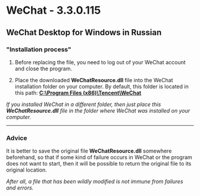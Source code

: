 # WeChat - 3.3.0.115
WeChat Desktop for Windows in Russian
----

### "Installation process"
1. Before replacing the file, you need to log out of your WeChat account and close the program.

2. Place the downloaded **WeChatResource.dll** file into the WeChat installation folder on your computer. By default, this folder is located in this path: [**C:\Program Files (x86)\Tencent\WeChat**][1]

*If you installed WeChat in a different folder, then just place this **WeChatResource.dll** file in the folder where WeChat was installed on your computer.*

----

### Advice
It is better to save the original file **WeChatResource.dll** somewhere beforehand, so that if some kind of failure occurs in WeChat or the program does not want to start, then it will be possible to return the original file to its original location.

*After all, a file that has been wildly modified is not immune from failures and errors.*

[1]: C:\ProgramFiles(x86)\Tencent\WeChat
